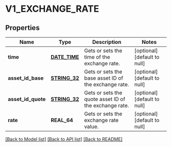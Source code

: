 # V1_EXCHANGE_RATE

## Properties
Name | Type | Description | Notes
------------ | ------------- | ------------- | -------------
**time** | [**DATE_TIME**](DATE_TIME.md) | Gets or sets the time of the exchange rate. | [optional] [default to null]
**asset_id_base** | [**STRING_32**](STRING_32.md) | Gets or sets the base asset ID of the exchange rate. | [optional] [default to null]
**asset_id_quote** | [**STRING_32**](STRING_32.md) | Gets or sets the quote asset ID of the exchange rate. | [optional] [default to null]
**rate** | **REAL_64** | Gets or sets the exchange rate value. | [optional] [default to null]

[[Back to Model list]](../README.md#documentation-for-models) [[Back to API list]](../README.md#documentation-for-api-endpoints) [[Back to README]](../README.md)


